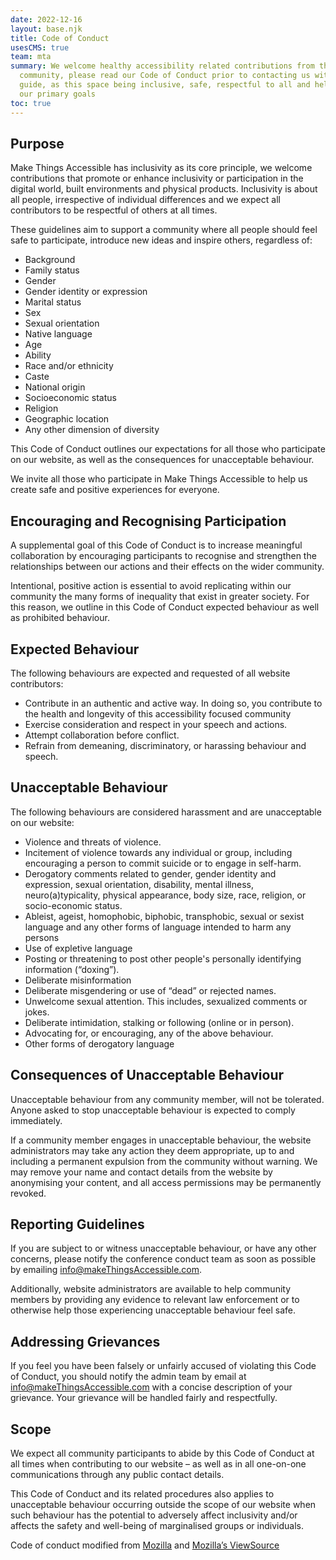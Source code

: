 ```yaml
---
date: 2022-12-16
layout: base.njk
title: Code of Conduct
usesCMS: true
team: mta
summary: We welcome healthy accessibility related contributions from the wider
  community, please read our Code of Conduct prior to contacting us with a
  guide, as this space being inclusive, safe, respectful to all and helpful are
  our primary goals
toc: true
---
```


## Purpose

Make Things Accessible has inclusivity as its core principle, we welcome contributions that promote or enhance inclusivity or participation in the digital world, built environments and physical products. Inclusivity is about all people, irrespective of individual differences and we expect all contributors to be respectful of others at all times.

These guidelines aim to support a community where all people should feel safe to participate, introduce new ideas and inspire others, regardless of:
* Background
* Family status
* Gender
* Gender identity or expression
* Marital status
* Sex
* Sexual orientation
* Native language
* Age
* Ability
* Race and/or ethnicity
* Caste
* National origin
* Socioeconomic status
* Religion
* Geographic location
* Any other dimension of diversity

This Code of Conduct outlines our expectations for all those who participate on our website, as well as the consequences for unacceptable behaviour.

We invite all those who participate in Make Things Accessible to help us create safe and positive experiences for everyone.

## Encouraging and Recognising Participation

A supplemental goal of this Code of Conduct is to increase meaningful collaboration by encouraging participants to recognise and strengthen the relationships between our actions and their effects on the wider community.

Intentional, positive action is essential to avoid replicating within our community the many forms of inequality that exist in greater society. For this reason, we outline in this Code of Conduct expected behaviour as well as prohibited behaviour.

## Expected Behaviour
The following behaviours are expected and requested of all website contributors:
* Contribute in an authentic and active way. In doing so, you contribute to the health and longevity of this accessibility focused community
* Exercise consideration and respect in your speech and actions.
* Attempt collaboration before conflict.
* Refrain from demeaning, discriminatory, or harassing behaviour and speech.

## Unacceptable Behaviour
The following behaviours are considered harassment and are unacceptable on our website:

* Violence and threats of violence.
* Incitement of violence towards any individual or group, including encouraging a person to commit suicide or to engage in self-harm.
* Derogatory comments related to gender, gender identity and expression, sexual orientation, disability, mental illness, neuro(a)typicality, physical appearance, body size, race, religion, or socio-economic status.
* Ableist, ageist, homophobic, biphobic, transphobic, sexual or sexist language and any other forms of language intended to harm any persons
* Use of expletive language
* Posting or threatening to post other people's personally identifying information (“doxing”).
* Deliberate misinformation
* Deliberate misgendering or use of “dead” or rejected names.
* Unwelcome sexual attention. This includes, sexualized comments or jokes.
* Deliberate intimidation, stalking or following (online or in person).
* Advocating for, or encouraging, any of the above behaviour.
* Other forms of derogatory language

## Consequences of Unacceptable Behaviour
Unacceptable behaviour from any community member, will not be tolerated. Anyone asked to stop unacceptable behaviour is expected to comply immediately.

If a community member engages in unacceptable behaviour, the website administrators may take any action they deem appropriate, up to and including a permanent expulsion from the community without warning. We may remove your name and contact details from the website by anonymising your content, and all access permissions may be permanently revoked.

## Reporting Guidelines
If you are subject to or witness unacceptable behaviour, or have any other concerns, please notify the conference conduct team as soon as possible by emailing [info@makeThingsAccessible.com](mailto:info@makeThingsAccessible.com).

Additionally, website administrators are available to help community members by providing any evidence to relevant law enforcement or to otherwise help those experiencing unacceptable behaviour feel safe.

## Addressing Grievances
If you feel you have been falsely or unfairly accused of violating this Code of Conduct, you should notify the admin team by email at [info@makeThingsAccessible.com](mailto:info@makeThingsAccessible.com) with a concise description of your grievance. Your grievance will be handled fairly and respectfully.

## Scope
We expect all community participants to abide by this Code of Conduct at all times when contributing to our website – as well as in all one-on-one communications through any public contact details.

This Code of Conduct and its related procedures also applies to unacceptable behaviour occurring outside the scope of our website when such behaviour has the potential to adversely affect inclusivity and/or affects the safety and well-being of marginalised groups or individuals.

Code of conduct modified from [Mozilla](https://www.mozilla.org/en-US/about/governance/policies/participation/) and [Mozilla’s ViewSource](https://viewsourceconf.org/code-of-conduct/)
